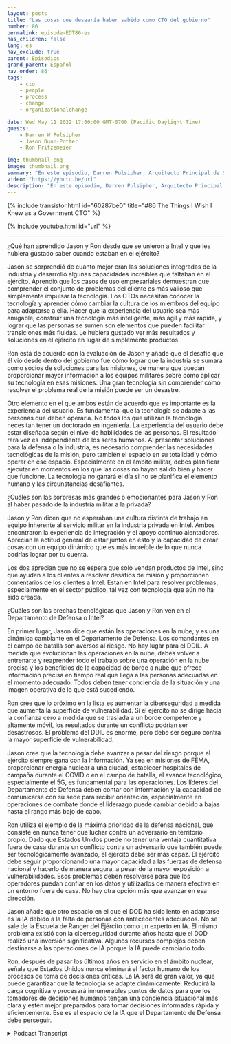 ```yaml
---
layout: posts
title: "Las cosas que desearía haber sabido como CTO del gobierno"
number: 86
permalink: episode-EDT86-es
has_children: false
lang: es
nav_exclude: true
parent: Episodios
grand_parent: Español
nav_order: 86
tags:
    - cto
    - people
    - process
    - change
    - organizationalchange

date: Wed May 11 2022 17:00:00 GMT-0700 (Pacific Daylight Time)
guests:
    - Darren W Pulsipher
    - Jason Dunn-Potter
    - Ron Fritzemeier

img: thumbnail.png
image: thumbnail.png
summary: "En este episodio, Darren Pulsipher, Arquitecto Principal de Soluciones, Sector Público, Intel, da la bienvenida a los invitados especiales Jason Dunn-Potter, Jefe de Oficial Técnico Retirado, Ejército de los Estados Unidos, y Ron Fritzemeier, Contraalmirante Retirado, Marina de los Estados Unidos. Ambos llevan cinco meses en sus nuevos puestos como Arquitectos de Soluciones y Especialistas en Misiones en el Equipo del Departamento de Defensa de Intel."
video: "https://youtu.be/url"
description: "En este episodio, Darren Pulsipher, Arquitecto Principal de Soluciones, Sector Público, Intel, da la bienvenida a los invitados especiales Jason Dunn-Potter, Jefe de Oficial Técnico Retirado, Ejército de los Estados Unidos, y Ron Fritzemeier, Contraalmirante Retirado, Marina de los Estados Unidos. Ambos llevan cinco meses en sus nuevos puestos como Arquitectos de Soluciones y Especialistas en Misiones en el Equipo del Departamento de Defensa de Intel."
---
```


<div>
{% include transistor.html id="60287be0" title="#86 The Things I Wish I Knew as a Government CTO" %}

{% include youtube.html id="url" %}
</div>

---

¿Qué han aprendido Jason y Ron desde que se unieron a Intel y que les hubiera gustado saber cuando estaban en el ejército?

Jason se sorprendió de cuánto mejor eran las soluciones integradas de la industria y desarrolló algunas capacidades increíbles que faltaban en el ejército. Aprendió que los casos de uso empresariales demuestran que comprender el conjunto de problemas del cliente es más valioso que simplemente impulsar la tecnología. Los CTOs necesitan conocer la tecnología y aprender cómo cambiar la cultura de los miembros del equipo para adaptarse a ella. Hacer que la experiencia del usuario sea más amigable, construir una tecnología más inteligente, más ágil y más rápida, y lograr que las personas se sumen son elementos que pueden facilitar transiciones más fluidas. Le hubiera gustado ver más resultados y soluciones en el ejército en lugar de simplemente productos.

Ron está de acuerdo con la evaluación de Jason y añade que el desafío que él vio desde dentro del gobierno fue cómo lograr que la industria se sumara como socios de soluciones para las misiones, de manera que puedan proporcionar mayor información a los equipos militares sobre cómo aplicar su tecnología en esas misiones. Una gran tecnología sin comprender cómo resolver el problema real de la misión puede ser un desastre.

Otro elemento en el que ambos están de acuerdo que es importante es la experiencia del usuario. Es fundamental que la tecnología se adapte a las personas que deben operarla. No todos los que utilizan la tecnología necesitan tener un doctorado en ingeniería. La experiencia del usuario debe estar diseñada según el nivel de habilidades de las personas. El resultado rara vez es independiente de los seres humanos. Al presentar soluciones para la defensa o la industria, es necesario comprender las necesidades tecnológicas de la misión, pero también el espacio en su totalidad y cómo operar en ese espacio. Especialmente en el ámbito militar, debes planificar ejecutar en momentos en los que las cosas no hayan salido bien y hacer que funcione. La tecnología no ganará el día si no se planifica el elemento humano y las circunstancias desafiantes.

¿Cuáles son las sorpresas más grandes o emocionantes para Jason y Ron al haber pasado de la industria militar a la privada?

Jason y Ron dicen que no esperaban una cultura distinta de trabajo en equipo inherente al servicio militar en la industria privada en Intel. Ambos encontraron la experiencia de integración y el apoyo continuo alentadores. Aprecian la actitud general de estar juntos en esto y la capacidad de crear cosas con un equipo dinámico que es más increíble de lo que nunca podrías lograr por tu cuenta.

Los dos aprecian que no se espera que solo vendan productos de Intel, sino que ayuden a los clientes a resolver desafíos de misión y proporcionen comentarios de los clientes a Intel. Están en Intel para resolver problemas, especialmente en el sector público, tal vez con tecnología que aún no ha sido creada.

¿Cuáles son las brechas tecnológicas que Jason y Ron ven en el Departamento de Defensa o Intel?

En primer lugar, Jason dice que están las operaciones en la nube, y es una dinámica cambiante en el Departamento de Defensa. Los comandantes en el campo de batalla son aversos al riesgo. No hay lugar para el DDIL. A medida que evolucionan las operaciones en la nube, debes volver a entrenarte y reaprender todo el trabajo sobre una operación en la nube precisa y los beneficios de la capacidad de borde a nube que ofrece información precisa en tiempo real que llega a las personas adecuadas en el momento adecuado. Todos deben tener conciencia de la situación y una imagen operativa de lo que está sucediendo.

Ron cree que lo próximo en la lista es aumentar la ciberseguridad a medida que aumenta la superficie de vulnerabilidad. Si el ejército no se dirige hacia la confianza cero a medida que se traslada a un borde competente y altamente móvil, los resultados durante un conflicto podrían ser desastrosos. El problema del DDIL es enorme, pero debe ser seguro contra la mayor superficie de vulnerabilidad.

Jason cree que la tecnología debe avanzar a pesar del riesgo porque el ejército siempre gana con la información. Ya sea en misiones de FEMA, proporcionar energía nuclear a una ciudad, establecer hospitales de campaña durante el COVID o en el campo de batalla, el avance tecnológico, especialmente el 5G, es fundamental para las operaciones. Los líderes del Departamento de Defensa deben contar con información y la capacidad de comunicarse con su sede para recibir orientación, especialmente en operaciones de combate donde el liderazgo puede cambiar debido a bajas hasta el rango más bajo de cabo.

Ron utiliza el ejemplo de la máxima prioridad de la defensa nacional, que consiste en nunca tener que luchar contra un adversario en territorio propio. Dado que Estados Unidos puede no tener una ventaja cuantitativa fuera de casa durante un conflicto contra un adversario que también puede ser tecnológicamente avanzado, el ejército debe ser más capaz. El ejército debe seguir proporcionando una mayor capacidad a las fuerzas de defensa nacional y hacerlo de manera segura, a pesar de la mayor exposición a vulnerabilidades. Esos problemas deben resolverse para que los operadores puedan confiar en los datos y utilizarlos de manera efectiva en un entorno fuera de casa. No hay otra opción más que avanzar en esa dirección.

Jason añade que otro espacio en el que el DOD ha sido lento en adaptarse es la IA debido a la falta de personas con antecedentes adecuados. No se sale de la Escuela de Ranger del Ejército como un experto en IA. El mismo problema existió con la ciberseguridad durante años hasta que el DOD realizó una inversión significativa. Algunos recursos complejos deben destinarse a las operaciones de IA porque la IA puede cambiarlo todo.

Ron, después de pasar los últimos años en servicio en el ámbito nuclear, señala que Estados Unidos nunca eliminará el factor humano de los procesos de toma de decisiones críticas. La IA será de gran valor, ya que puede garantizar que la tecnología se adapte dinámicamente. Reducirá la carga cognitiva y procesará innumerables puntos de datos para que los tomadores de decisiones humanos tengan una conciencia situacional más clara y estén mejor preparados para tomar decisiones informadas rápida y eficientemente. Ese es el espacio de la IA que el Departamento de Defensa debe perseguir.



<details>
<summary> Podcast Transcript </summary>

<p></p>

</details>
